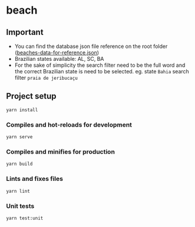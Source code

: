 # beach

## Important
- You can find the database json file reference on the root folder ([beaches-data-for-reference.json](beaches-data-for-reference.json))
- Brazilian states available: AL, SC, BA
- For the sake of simplicity the search filter need to be the full word and the correct Brazilian state is need to be selected. eg. state `Bahia` search filter `praia de jeribucaçu`
 
## Project setup
```
yarn install
```

### Compiles and hot-reloads for development
```
yarn serve
```

### Compiles and minifies for production
```
yarn build
```

### Lints and fixes files
```
yarn lint
```

### Unit tests
```
yarn test:unit
```
